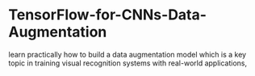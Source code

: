 # TensorFlow-for-CNNs-Data-Augmentation
learn practically how to build a data augmentation model which is a key topic in training visual recognition systems with real-world applications,
